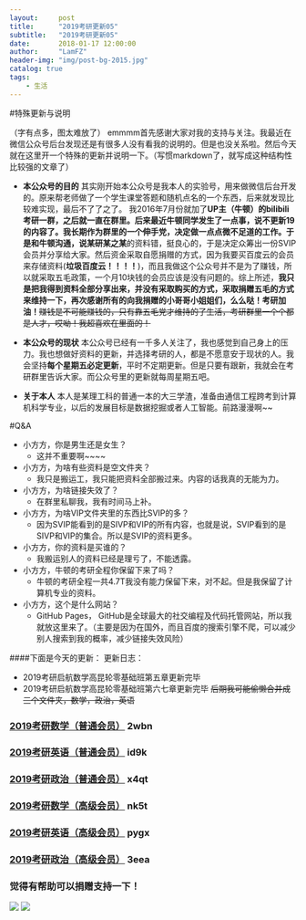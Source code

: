 ```yaml
---
layout:     post
title:      "2019考研更新05"
subtitle:   "2019考研更新05"
date:       2018-01-17 12:00:00
author:     "LamFZ"
header-img: "img/post-bg-2015.jpg"
catalog: true
tags:
    - 生活
---
```

#特殊更新与说明

（字有点多，图太难放了）
emmmm首先感谢大家对我的支持与关注。我最近在微信公众号后台发现还是有很多人没有看我的说明的。但是也没关系啦。然后今天就在这里开一个特殊的更新并说明一下。（写惯markdown了，就写成这种结构性比较强的文章了）

* **本公众号的目的**
其实刚开始本公众号是我本人的实验号，用来做微信后台开发的。原来帮老师做了一个学生课堂答题和随机点名的一个东西，后来就发现比较难实现，最后不了了之了。 我2016年7月份就加了**UP主（牛顿）**的bilibili考研一群，之后就一直在群里。后来最近牛顿同学发生了一点事，说不更新19的内容了。我长期作为群里的一个伸手党，决定做一点点微不足道的工作。于是和牛顿沟通，说**某研某之某**的资料错，挺良心的，于是决定众筹出一份SVIP会员并分享给大家。然后资金采取自愿捐赠的方式，因为我要买百度云的会员来存储资料(**垃圾百度云！！！！**)，而且我做这个公众号并不是为了赚钱，所以就采取五毛政策，一个月10块钱的会员应该是没有问题的。综上所述，**我只是把我得到资料全部分享出来，并没有采取购买的方式，采取捐赠五毛的方式来维持一下，再次感谢所有的向我捐赠的小哥哥小姐姐们，么么哒！考研加油！**~~赚钱是不可能赚钱的，只有靠五毛党才维持的了生活，考研群里一个个都是人才，哎呦！我超喜欢在里面的！~~

* **本公众号的现状**
本公众号已经有一千多人关注了，我也感觉到自己身上的压力。我也想做好资料的更新，并选择考研的人，都是不愿意安于现状的人。我会坚持**每个星期五必定更新**，平时不定期更新。但是只要有跟新，我就会在考研群里告诉大家。而公众号里的更新就每周星期五吧。

* **关于本人**
本人是某理工科的普通一本的大三学渣，准备由通信工程跨考到计算机科学专业，以后的发展目标是数据挖掘或者人工智能。前路漫漫啊~~

#Q&A
* 小方方，你是男生还是女生？
  * 这并不重要啊~~~~
* 小方方，为啥有些资料是空文件夹？
  * 我只是搬运工，我只能把资料全部搬过来。内容的话我真的无能为力。
* 小方方，为啥链接失效了？
  * 在群里私聊我，我有时间马上补。
* 小方方，为啥VIP文件夹里的东西比SVIP的多？
  * 因为SVIP能看到的是SIVP和VIP的所有内容，也就是说，SVIP看到的是SIVP和VIP的集合。所以是SVIP的资料更多。
* 小方方，你的资料是买谁的？
  * 我搬运别人的资料已经是理亏了，不能透露。
* 小方方，牛顿的考研全程你保留下来了吗？
  * 牛顿的考研全程一共4.7T我没有能力保留下来，对不起。但是我保留了计算机专业的资料。
* 小方方，这个是什么网站？
  * GitHub Pages， GitHub是全球最大的社交编程及代码托管网站，所以我就放这里来了。（主要是因为在国外，而且百度的搜索引擎不爬，可以减少别人搜索到我的概率，减少链接失效风险）

####下面是今天的更新：
更新日志：
* 2019考研启航数学高昆轮零基础班第五章更新完毕
* 2019考研启航数学高昆轮零基础班第六七章更新完毕
~~后期我可能偷懒合并成三个文件夹，数学，政治，英语~~
### [2019考研数学（普通会员）](https://pan.baidu.com/s/1mjiAsDM) 2wbn
### [2019考研英语（普通会员）](https://pan.baidu.com/s/1bq8Bf3L) id9k
### [2019考研政治（普通会员）](https://pan.baidu.com/s/1htX3xIG) x4qt
### [2019考研数学（高级会员）](https://pan.baidu.com/s/1smdGySX) nk5t
### [2019考研英语（高级会员）](https://pan.baidu.com/s/1o99AAKU) pygx
### [2019考研政治（高级会员）](https://pan.baidu.com/s/1o9CYxLK) 3eea

### 觉得有帮助可以捐赠支持一下！
![](https://timgsa.baidu.com/timg?image&quality=80&size=b9999_10000&sec=1514739195444&di=773936890dfe86fcf8a25b3db2384433&imgtype=0&src=http%3A%2F%2Fi.zeze.com%2Fattachment%2Fforum%2F201603%2F26%2F104839u04ctdk924k8pbdb.jpeg)
![](http://ww4.sinaimg.cn/large/0060lm7Tly1fn0b1zneraj30iz0lj75q.jpg
)



